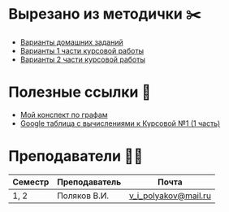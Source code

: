 # Вырезано из методички ✂️
- [Варианты домашних заданий](./Первый%20семестр/Домашние%20задания/дм_варианты_дз.pdf)
- [Варианты 1 части курсовой работы](./Первый%20семестр/Курсовая%20работа/дм_варианты_курсовая_ч1.pdf)
- [Варианты 2 части курсовой работы](./Первый%20семестр/Курсовая%20работа/дм_варианты_курсовая_ч2.pdf)

# Полезные ссылки 🔗
- [Мой конспект по графам](https://www.figma.com/file/vMo6KQkybf1cTa06q1Qc05/Untitled?type=whiteboard&node-id=0%3A1&t=fQ0sbRDiskwmIpcI-1)
- [Google таблица с вычислениями к Курсовой №1 (1 часть)](https://docs.google.com/spreadsheets/d/1cpNy9p3QGBdthoYLhk3t9zmYr0FVeezbz3jCvwXhAUM/edit?usp=sharing)

# Преподаватели 🧞‍♂️

| Семестр | Преподаватель   | Почта           |
|---------|-----------------|-----------------|
| 1, 2    | Поляков В.И.  | v_i_polyakov@mail.ru |
